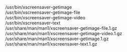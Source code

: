 /usr/bin/xscreensaver-getimage  
/usr/bin/xscreensaver-getimage-file  
/usr/bin/xscreensaver-getimage-video  
/usr/bin/xscreensaver-text  
/usr/share/man/man1/xscreensaver-getimage-file.1.gz  
/usr/share/man/man1/xscreensaver-getimage-video.1.gz  
/usr/share/man/man1/xscreensaver-getimage.1.gz  
/usr/share/man/man1/xscreensaver-text.1.gz  
